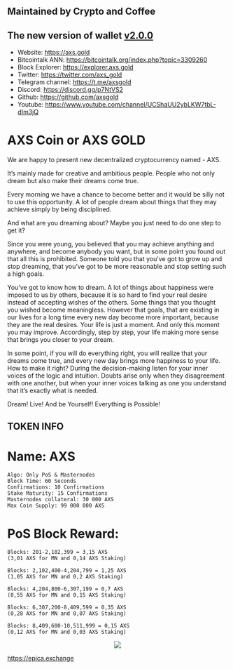 ## Maintained by Crypto and Coffee

## The new version of wallet [v2.0.0](https://github.com/axsgold/axs/releases)

- Website: https://axs.gold
- Bitcointalk ANN: https://bitcointalk.org/index.php?topic=3309260
- Block Explorer: https://explorer.axs.gold
- Twitter: https://twitter.com/axs_gold
- Telegram channel: https://t.me/axsgold
- Discord: https://discord.gg/p7NtVS2
- Github: https://github.com/axsgold
- Youtube: https://www.youtube.com/channel/UCShaUU2ybLKW7tbL-dIm3jQ

	

# AXS Coin or AXS GOLD

We are happy to present new decentralized cryptocurrency named - AXS.

It’s mainly made for creative and ambitious people.
People who not only dream but also make their dreams come true.

Every morning we have a chance to become better and it would be silly not to use this opportunity. A lot of people dream about things that they may achieve simply by being disciplined.

And what are you dreaming about? Maybe you just need to do one step to get it?

Since you were young, you believed that you may achieve anything and anywhere, and become anybody you want, but in some point you found out that all this is prohibited. Someone told you that you’ve got to grow up and stop dreaming, that you’ve got to be more reasonable and stop setting such a high goals.

You’ve got to know how to dream.  A lot of things about happiness were imposed to us by others,  because it is so hard to find your real desire instead of accepting wishes of the others. Some  things that you thought you wished become meaningless. However that goals, that are existing in our lives for a long time every new day become more important, because they are the real desires.
Your life is just a moment. And only this moment you may improve. Accordingly, step by step, your life making more sense that brings you closer to your dream.

In some point, if you will do everything right, you will realize that your dreams come true, and every new day brings more happiness to your life.  How to make it right? During the decision-making listen for your inner voices of the logic and intuition. Doubts arise only when they disagreement with one another, but when your inner voices talking as one you understand that it’s exactly what is needed.

Dream! Live! And be Yourself! Everything is Possible!

## TOKEN INFO

# Name: AXS

```
Algo: Only PoS & Masternodes
Block Time: 60 Seconds
Confirmations: 10 Confirmations
Stake Maturity: 15 Confirmations
Masternodes collateral: 30 000 AXS
Max Coin Supply: 99 000 000 AXS
```

# PoS Block Reward:

```
Blocks: 201-2,102,399 = 3,15 AXS 
(3,01 AXS for MN and 0,14 AXS Staking)

Blocks: 2,102,400-4,204,799 = 1,25 AXS 
(1,05 AXS for MN and 0,2 AXS Staking)

Blocks: 4,204,800-6,307,199 = 0,7 AXS 
(0,55 AXS for MN and 0,15 AXS Staking)

Blocks: 6,307,200-8,409,599 = 0,35 AXS 
(0,28 AXS for MN and 0,07 AXS Staking)

Blocks: 8,409,600-10,511,999 = 0,15 AXS 
(0,12 AXS for MN and 0,03 AXS Staking)
```
<p align="center">
  <img src="https://axs.gold/img/bt/epica-dex1.jpg">


https://epica.exchange

</p>
